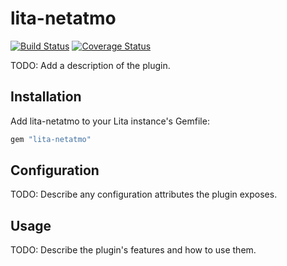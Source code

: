 # lita-netatmo

[![Build Status](https://travis-ci.org/fukayatsu/lita-netatmo.png?branch=master)](https://travis-ci.org/fukayatsu/lita-netatmo)
[![Coverage Status](https://coveralls.io/repos/fukayatsu/lita-netatmo/badge.png)](https://coveralls.io/r/fukayatsu/lita-netatmo)

TODO: Add a description of the plugin.

## Installation

Add lita-netatmo to your Lita instance's Gemfile:

``` ruby
gem "lita-netatmo"
```

## Configuration

TODO: Describe any configuration attributes the plugin exposes.

## Usage

TODO: Describe the plugin's features and how to use them.
